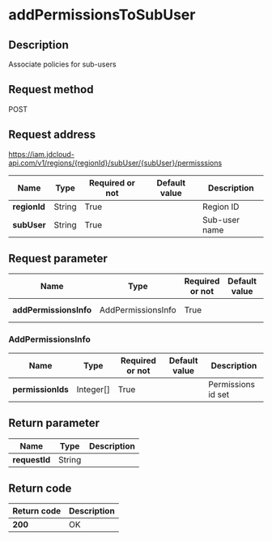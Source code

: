 # addPermissionsToSubUser


## Description
Associate policies for sub-users

## Request method
POST

## Request address
https://iam.jdcloud-api.com/v1/regions/{regionId}/subUser/{subUser}/permisssions

|Name|Type|Required or not|Default value|Description|
|---|---|---|---|---|
|**regionId**|String|True||Region ID|
|**subUser**|String|True||Sub-user name|

## Request parameter
|Name|Type|Required or not|Default value|Description|
|---|---|---|---|---|
|**addPermissionsInfo**|AddPermissionsInfo|True||Permission information|

### <a name="AddPermissionsInfo">AddPermissionsInfo</a>
|Name|Type|Required or not|Default value|Description|
|---|---|---|---|---|
|**permissionIds**|Integer[]|True||Permissions id set|

## Return parameter
|Name|Type|Description|
|---|---|---|
|**requestId**|String||



## Return code
|Return code|Description|
|---|---|
|**200**|OK|
